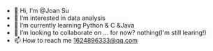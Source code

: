 - 👋 Hi, I’m @Joan Su
- 👀 I’m interested in data analysis
- 🌱 I’m currently learning Python & C &Java
- 💞️ I’m looking to collaborate on ... for now? nothing(I'm still learing!)
- 📫 How to reach me 1624896333@qq.com

<!---
Joan Su is a ✨ special ✨ repository because its `README.md` (this file) appears on your GitHub profile.
You can click the Preview link to take a look at your changes.
--->
